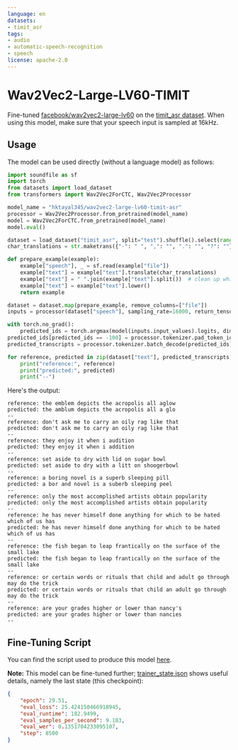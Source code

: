 ```yaml
---
language: en
datasets:
- timit_asr
tags:
- audio
- automatic-speech-recognition
- speech
license: apache-2.0
---
```


# Wav2Vec2-Large-LV60-TIMIT

Fine-tuned [facebook/wav2vec2-large-lv60](https://huggingface.co/facebook/wav2vec2-large-lv60)
on the [timit_asr dataset](https://huggingface.co/datasets/timit_asr).
When using this model, make sure that your speech input is sampled at 16kHz.

## Usage

The model can be used directly (without a language model) as follows:

```python
import soundfile as sf
import torch
from datasets import load_dataset
from transformers import Wav2Vec2ForCTC, Wav2Vec2Processor

model_name = "hktayal345/wav2vec2-large-lv60-timit-asr"
processor = Wav2Vec2Processor.from_pretrained(model_name)
model = Wav2Vec2ForCTC.from_pretrained(model_name)
model.eval()

dataset = load_dataset("timit_asr", split="test").shuffle().select(range(10))
char_translations = str.maketrans({"-": " ", ",": "", ".": "", "?": ""})

def prepare_example(example):
    example["speech"], _ = sf.read(example["file"])
    example["text"] = example["text"].translate(char_translations)
    example["text"] = " ".join(example["text"].split())  # clean up whitespaces
    example["text"] = example["text"].lower()
    return example

dataset = dataset.map(prepare_example, remove_columns=["file"])
inputs = processor(dataset["speech"], sampling_rate=16000, return_tensors="pt", padding="longest")

with torch.no_grad():
    predicted_ids = torch.argmax(model(inputs.input_values).logits, dim=-1)
predicted_ids[predicted_ids == -100] = processor.tokenizer.pad_token_id  # see fine-tuning script
predicted_transcripts = processor.tokenizer.batch_decode(predicted_ids)

for reference, predicted in zip(dataset["text"], predicted_transcripts):
    print("reference:", reference)
    print("predicted:", predicted)
    print("--")
```

Here's the output:

```
reference: the emblem depicts the acropolis all aglow
predicted: the amblum depicts the acropolis all a glo
--
reference: don't ask me to carry an oily rag like that
predicted: don't ask me to carry an oily rag like that
--
reference: they enjoy it when i audition
predicted: they enjoy it when i addition
--
reference: set aside to dry with lid on sugar bowl
predicted: set aside to dry with a litt on shoogerbowl
--
reference: a boring novel is a superb sleeping pill
predicted: a bor and novel is a suberb sleeping peel
--
reference: only the most accomplished artists obtain popularity
predicted: only the most accomplished artists obtain popularity
--
reference: he has never himself done anything for which to be hated which of us has
predicted: he has never himself done anything for which to be hated which of us has
--
reference: the fish began to leap frantically on the surface of the small lake
predicted: the fish began to leap frantically on the surface of the small lake
--
reference: or certain words or rituals that child and adult go through may do the trick
predicted: or certain words or rituals that child an adult go through may do the trick
--
reference: are your grades higher or lower than nancy's
predicted: are your grades higher or lower than nancies
--
```

## Fine-Tuning Script

You can find the script used to produce this model
[here](https://colab.research.google.com/drive/1gVaZhFuIXxBDN2pD0esW490azlbQtQ7C?usp=sharing).

**Note:** This model can be fine-tuned further;
[trainer_state.json](https://huggingface.co/harshit345/wav2vec2-large-lv60-timit/blob/main/trainer_state.json)
shows useful details, namely the last state (this checkpoint):

```json
{
    "epoch": 29.51,
    "eval_loss": 25.424150466918945,
    "eval_runtime": 182.9499,
    "eval_samples_per_second": 9.183,
    "eval_wer": 0.1351704233095107,
    "step": 8500
}
```
